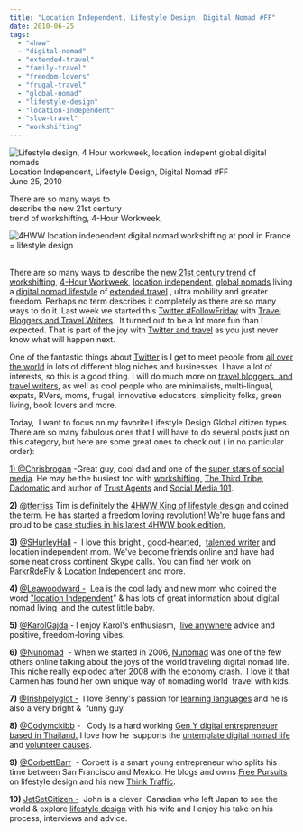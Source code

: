 ```yaml
---
title: "Location Independent, Lifestyle Design, Digital Nomad #FF"
date: 2010-06-25
tags: 
  - "4hww"
  - "digital-nomad"
  - "extended-travel"
  - "family-travel"
  - "freedom-lovers"
  - "frugal-travel"
  - "global-nomad"
  - "lifestyle-design"
  - "location-independent"
  - "slow-travel"
  - "workshifting"
---
```


 ![Lifestyle design, 4 Hour workweek, location indepent global digital nomads](https://pub-ac94b3f306b24c0dba4238943c97f2e1.r2.dev/6a00e5502a95078833013484cc4afa970c.jpg) Location Independent, Lifestyle Design, Digital Nomad #FF  
June 25, 2010

There are so many ways to  
describe the new 21st century  
trend of workshifting, 4-Hour Workweek,

<!--more-->

![4HWW location independent digital nomad workshifting at pool in France = lifestyle design](https://pub-ac94b3f306b24c0dba4238943c97f2e1.r2.dev/6a00e5502a95078833013484cc4bd9970c.jpg) 

  
There are so many ways to describe the [new 21st century trend](http://soultravelers3new.local/2010/01/seth-godin-lynchpin-education-travel-new-economy-digital-nomad.html) of [workshifting](http://www.workshifting.com/), [4-Hour Workweek](http://soultravelers3new.local/2010/03/the-4hour-workweek-review-by-world-traveling-family-rich-global-digital-lifestyle-design.html), [location independent](http://www.ehow.com/how_4618895_be-financially-location-independent.html), [global nomads](http://en.wikipedia.org/wiki/Global_nomad) living a [digital nomad lifestyle](http://soultravelers3new.local/2009/04/how-to-travel-the-world-as-a-digital-nomad-family.html) of [extended travel](http://soultravelers3new.local/2008/06/how-to-do-exten.html) , ultra mobility and greater freedom. Perhaps no term describes it completely as there are so many ways to do it. Last week we started this [Twitter #FollowFriday](http://soultravelers3new.local/2010/06/travel-blogger-love-followfriday-on-twitter-social-media-best-in-travel.html#more) with [Travel Bloggers and Travel Writers](http://soultravelers3new.local/2010/06/travel-blogger-love-followfriday-on-twitter-social-media-best-in-travel.html#more).  It turned out to be a lot more fun than I expected. That is part of the joy with [Twitter and travel](http://soultravelers3new.local/2009/02/twitter-travel-20.html) as you just never know what will happen next.

One of the fantastic things about [Twitter](http://twitter.com/soultravelers3) is I get to meet people from [all over the world](http://soultravelers3new.local/2010/04/around-the-world-family-travel-soultravelers3-digital-nomad-global-international-family-travel.html) in lots of different blog niches and businesses. I have a lot of interests, so this is a good thing. I will do much more on [travel bloggers  and travel writers](http://soultravelers3new.local/2010/06/travel-blogger-love-followfriday-on-twitter-social-media-best-in-travel.html), as well as cool people who are minimalists, multi-lingual, expats, RVers, moms, frugal, innovative educators, simplicity folks, green living, book lovers and more.

Today,  I want to focus on my favorite Lifestyle Design Global citizen types. There are so many fabulous ones that I will have to do several posts just on this category, but here are some great ones to check out ( in no particular order):

[1) @Chrisbrogan](http://twitter.com/chrisbrogan) -Great guy, cool dad and one of the [super stars of social media](http://www.chrisbrogan.com/). He may be the busiest too with [workshifting,](http://www.workshifting.com/) [The Third Tribe](http://thirdtribemarketing.com/), [Dadomatic](http://dadomatic.com/) and author of [Trust Agents](http://www.amazon.com/Trust-Agents-Influence-Improve-Reputation/dp/0470743085/ref=sr_1_1?ie=UTF8&s=books&qid=1277292651&sr=1-1) and [Social Media 101](http://www.amazon.com/Social-Media-101-Tactics-Business/dp/0470563419/ref=pd_sim_b_1).

**2)** [@tferriss](http://twitter.com/tferriss) Tim is definitely the [4HWW King of lifestyle design](http://www.fourhourworkweek.com/blog/) and coined the term. He has started a freedom loving revolution! We're huge fans and proud to be [case studies in his latest 4HWW book edition.  
](http://soultravelers3new.local/2010/03/the-4hour-workweek-review-by-world-traveling-family-rich-global-digital-lifestyle-design.html)

**3)** [@SHurleyHall](http://twitter.com/shurleyhall) -  I love this bright , good-hearted,  [talented writer](http://www.getpaidtowriteonline.com/) and location independent mom. We've become friends online and have had some neat cross continent Skype calls. You can find her work on [ParkrRdeFly](http://www.parkrideflyusa.com/) & [Location Independent](http://locationindependentprofessionals.com/) and more.

**4) [](http://twitter.com/leawoodward)** [@Leawoodward -](http://twitter.com/leawoodward)  Lea is the cool lady and new mom who coined the word ["location Independent](http://locationindependent.com/)" & has lots of great information about digital nomad living  and the cutest little baby. 

**5)** [@KarolGajda](http://twitter.com/KarolGajda) - I enjoy Karol's enthusiasm,  [live anywhere](http://www.ridiculouslyextraordinary.com/) advice and positive, freedom-loving vibes.  

**6)** [@Nunomad](http://twitter.com/NuNomad)  \- When we started in 2006, [Nunomad](http://www.nunomad.com/) was one of the few others online talking about the joys of the world traveling digital nomad life. This niche really exploded after 2008 with the economy crash.  I love it that Carmen has found her own unique way of nomading world  travel with kids.

**7)** [@Irishpolyglot -](http://twitter.com/irishpolyglot)  I love Benny's passion for [learning languages](http://www.fluentin3months.com/) and he is also a very bright &  funny guy. 

**8)** [@Codymckibb](http://twitter.com/Codymckibb) -   Cody is a hard working [Gen Y digital entrepreneuer based in Thailand.](http://www.thrillingheroics.com/) I love how he  supports the [untemplate digital nomad life](http://untemplater.com/) and [volunteer causes](http://www.insearchofsanuk.com/volunteer/).

**9)** [@CorbettBarr](http://twitter.com/CorbettBarr)  - Corbett is a smart young entrepreneur who splits his time between San Francisco and Mexico. He blogs and owns [Free Pursuits](http://www.freepursuits.com/) on lifestyle design and his new [Think Traffic](http://thinktraffic.net/). 

**10)** [JetSetCitizen -](http://twitter.com/JetSetCitizen)  John is a clever  Canadian who left Japan to see the world & explore [lifestyle design](http://www.jetsetcitizen.com/) with his wife and I enjoy his take on his process, interviews and advice.
